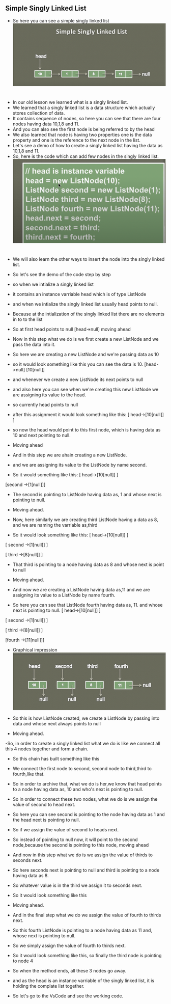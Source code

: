 ## Simple Singly Linked List
- So here you can see a simple singly linked list
![](img/1.png)
#
- In our old lesson we learned what is a singly linked list.
- We learned that a singly linked list is a data structure which actually stores collection of data.
- It contains sequence of nodes, so here you can see that there are four nodes having data 10,1,8 and 11.
- And you can also see the first node is being referred to by the head
- We also learned that node is having two properties one is the data property and one is the reference to the next node in the list.
- Let's see a demo of how to create a singly linked list having the data as 10,1,8 and 11.
- So, here is the code which can add few nodes in the singly linked list.
![](img/2.png)
#
- We will also learn the other ways to insert the node into the singly linked list.
- So let's see the demo of the code step by step
- so when we intialize a singly linked list
- it contains an instance varriable head which is of type ListNode 
- and when we intialize the singly linked list usually head points to null.
- Because at the intialization of the singly linked list there are no elements in to to the list
- So at first head points to null [head->null] moving ahead
- Now in this step what we do is we first create a new ListNode and we pass the data into it.
- So here we are creating a new ListNode and we're passing data as 10
- so it would look something like this you can see the data is 10.
[head->null]
[10[null]]
- and whenever we create a new ListNode its next points to null
- and also here you can see when we're creating this new ListNode we are assigning its value to the head.
- so currently head points to null
- after this assignment it would look something like this: 
[ head->[10[null]] ]
- so now the head would point to this first node, which is having data as 10 and next pointing to null.
- Moving ahead

- And in this step we are ahain creating a new ListNode.
- and we are assigning its value to the ListNode by name second.
- So it would something like this: 
[ head->[10[null]] ]

[second ->[1[null]]]

- The second is pointing to ListNode having data as, 1 and whose next is pointing to null.
- Moving ahead.

- Now, here similarly we are creating third ListNode having a data as 8, and we are naming the varriable as,third
- So it would look something like this:
[ head->[10[null]] ]

[ second ->[1[null]] ]

[ third ->[8[null]] ]
- That third is pointing to a node having data as 8 and whose next is point to null
- Moving ahead.

- And now we are creating a ListNode having data as,11 and we are assigning its value to a ListNode by name fourth.
- So here you can see that ListNode fourth having data as, 11. and whose next is pointing to null.
[ head->[10[null]] ]

[ second ->[1[null]] ]

[ third ->[8[null]] ]

[fourth ->[11[null]]]
- Graphical impression
![](img/3.png)


- So this is how ListNode created, we create a ListNode by passing into data and whose next always points to null
- Moving ahead.

-So, in order to create a singly linked list what we do is like we connect all this 4 nodes together and form a chain.
- So this chain has built something like this 
- We connect the first node to second, second node to third,third to fourth,like that.
- So in order to archive that, what we do is her,we know that head points to a node having data as, 10 and who's next is pointing to null.
- So in order to connect these two nodes, what we do is we assign the value of second to head next.
- So here you can see second is pointing to the node having data as 1 and the head next is pointing to null.
- So if we assign the value of second to heads next.
- So instead of pointing to null now, it will point to the second node,because the second is pointing to this node, moving ahead
- And now in this step what we do is we assign the value of thirds to seconds next.
- So here seconds next is pointing to null and third is pointing to a node having data as 8.
- So whatever value is in the third we assign it to seconds next.
- So it would look something like this
- Moving ahead.

- And in the final step what we do we assign the value of fourth to thirds next.
- So this fourth ListNode is pointing to a node having data as 11 and, whose next is pointing to null.
- So we simply assign the value of fourth to thirds next.
- So it would look something like this, so finally the third node is pointing to node 4
- So when the method ends, all these 3 nodes go away.
- and as the head is an instance varriable of the singly linked list, it is holding the complate list together. 
- So let's go to the VsCode and see the working code.
